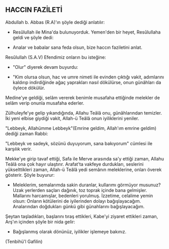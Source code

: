 ## HACCIN FAZİLETİ

Abdullah b. Abbas (R.A)'ın şöyle dediği anlatılır:

- Resûlullah ile Mina'da bulunuyorduk. Yemen'den bir heyet, Resûlullaha geldi ve şöyle dedi:

- Analar ve babalar sana feda olsun, bize haccın fa­ziletini anlat.

Resûlullah (S.A.V) Efendimiz onların bu isteğine:

- "Olur" diyerek devam buyurdu:

- "Kim olursa olsun, hac ve umre nimeti ile evinden çıktığı vakit, adımlarını kaldırıp indirdiğinde ağaç yap­rakları nasıl dökülürse, onun günâhları da öylece dökü­lür.

Medine'ye geldiği, selâm vererek benimle musafaha ettiğinde melekler de selâm verip onunla musafaha ederler.

Zülhuleyfe'ye gelip yıkandığında, Allahu Teâlâ onu, günâhlarından temizler. İki yeni elbise giydiği vakit, Allah-ü Teâlâ onun iyiliklerini yeniler.

"Lebbeyk, Allahümme Lebbeyk"(Emrine geldim, Allah'ım emrine geldim) dediği zaman Rabbi:

"Lebbeyk ve sadeyk, sözünü duyuyorum, sana bakı­yorum" cümlesi ile karşılık verir.

Mekke'ye girip tavaf ettiği, Safa ile Merve arasında sa'y ettiği zaman, Allahu Teâlâ ona çok hayır ulaştırır. Arafat'ta vakfeye durdukları, seslerini yükselttikleri za­man, Allah-ü Teâlâ yedi semânın meleklerine, onları överek gösterir. Şöyle buyurur:

- Meleklerim, semalarımda sakin duranlar, kulları­mı görmüyor musunuz? Uzak yerlerden saçları dağı­nık, toz toprak içinde bana gelmişler. Mallarını harca­mışlar, bedenleri yorulmuş. İzzetime, celalime yemin olsun: Onların kötülerini de iyilerinden dolayı bağışlayacağım. Analarından doğdukları günkü gibi günahla­rını bağışlayacağım.

Şeytan taşladıkları, başlarını tıraş ettikleri, Kabe'yi zi­yaret ettikleri zaman, Arş'ın içinden şöyle bir nida gelir:

- Bağışlanmış olarak dönünüz, iyilikler işlemeye ba­kınız.

(Tenbihü'l Gafilin)

